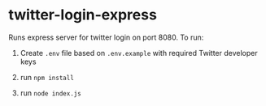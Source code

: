 # twitter-login-express

Runs express server for twitter login on port 8080. To run: 

1. Create `.env` file based on `.env.example` with required Twitter developer keys

2. run `npm install`

3. run `node index.js`

